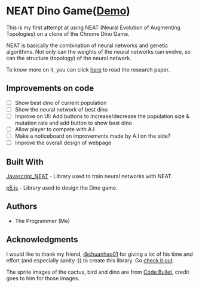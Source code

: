 # NEAT Dino Game([Demo]())
This is my first attempt at using NEAT (Neural Evolution of Augmenting Topologies) on a clone of the Chrome Dino Game.

NEAT is basically the combination of neural networks and genetic algorithms. Not only can the weights of the neural networks can evolve, so can the structure (topology) of the neural network.

To know more on it, you can click [here](http://nn.cs.utexas.edu/downloads/papers/stanley.ec02.pdf) to read the research paper.

## Improvements on code
- [ ] Show best dino of current population
- [ ] Show the neural network of best dino
- [ ] Improve on UI: Add buttons to increase/decrease the population size & mutation rate and add button to show best dino
- [ ] Allow player to compete with A.I
- [ ] Make a noticeboard on improvements made by A.I on the side?
- [ ] Improve the overall design of webpage

## Built With
[Javascript_NEAT](https://github.com/chuanhao01/Javascript_NEAT) - Library used to train neural networks with NEAT.

[p5.js](https://p5js.org/) - Library used to design the Dino game.

## Authors
* The Programmer (Me)

## Acknowledgments
I would like to thank my friend, [@chuanhao01](https://github.com/chuanhao01) for giving a lot of his time and effort (and especially sanity :)) to create this library.
Go [check it out](https://github.com/chuanhao01/Javascript_NEAT).

The sprite images of the cactus, bird and dino are from [Code Bullet](https://www.youtube.com/channel/UC0e3QhIYukixgh5VVpKHH9Q), credit goes to him for those images.